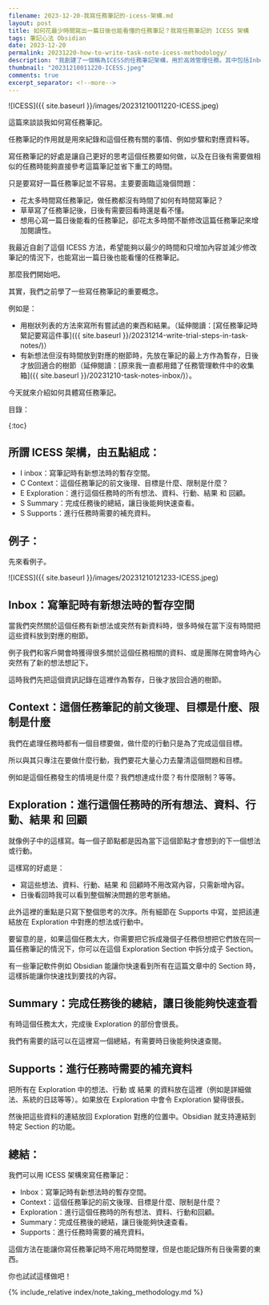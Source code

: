 ```yaml
---
filename: 2023-12-20-我寫任務筆記的-icess-架構.md
layout: post
title: 如何花最少時間寫出一篇日後也能看懂的任務筆記？我寫任務筆記的 ICESS 架構
tags: 筆記心法 Obsidian
date: 2023-12-20
permalink: 20231220-how-to-write-task-note-icess-methodology/
description: "我創建了一個稱為ICESS的任務筆記架構，用於高效管理任務。其中包括Inbox（新想法暫存）、Context（任務背景和目標）、Exploration（探索過程記錄）、Summary（任務總結）和Supports（補充資料）。這個架構幫助我記錄任務進展，無需花費額外時間整理，並能快速回顧關鍵信息。"
thumbnail: "20231210011220-ICESS.jpeg"
comments: true
excerpt_separator: <!--more-->
---
```


![ICESS]({{ site.baseurl }}/images/20231210011220-ICESS.jpeg)

這篇來談談我如何寫任務筆記。

任務筆記的作用就是用來紀錄和這個任務有關的事情、例如步驟和對應資料等。

寫任務筆記的好處是讓自己更好的思考這個任務要如何做，以及在日後有需要做相似的任務時能夠直接參考這篇筆記並省下重工的時間。

只是要寫好一篇任務筆記並不容易。主要要面臨這幾個問題：

- 花太多時間寫任務筆記，做任務都沒有時間了如何有時間寫筆記？
- 草草寫了任務筆記後，日後有需要回看時還是看不懂。
- 想用心寫一篇日後能看的任務筆記，卻花太多時間不斷修改這篇任務筆記來增加閱讀性。

我最近自創了這個 ICESS 方法，希望能夠以最少的時間和只增加內容並減少修改筆記的情況下，也能寫出一篇日後也能看懂的任務筆記。

那麼我們開始吧。

<!--more-->

其實，我們之前學了一些寫任務筆記的重要概念。

例如是：

- 用樹狀列表的方法來寫所有嘗試過的東西和結果。（延伸閱讀：[寫任務筆記時緊記要寫這件事]({{ site.baseurl }}/20231214-write-trial-steps-in-task-notes/)）
- 有新想法但沒有時間放到對應的樹節時，先放在筆記的最上方作為暫存，日後才放回適合的樹節（延伸閱讀：[原來我一直都用錯了任務管理軟件中的收集箱]({{ site.baseurl }}/20231210-task-notes-inbox/)）。

今天就來介紹如何具體寫任務筆記。

目錄：

{:toc}

## 所謂 ICESS 架構，由五點組成：

- I inbox：寫筆記時有新想法時的暫存空間。
- C Context：這個任務筆記的前文後理、目標是什麼、限制是什麼？
- E Exploration：進行這個任務時的所有想法、資料、行動、結果 和 回顧。
- S Summary：完成任務後的總結，讓日後能夠快速查看。
- S Supports：進行任務時需要的補充資料。

## 例子：

先來看例子。

![ICESS]({{ site.baseurl }}/images/20231210121233-ICESS.jpeg)

## Inbox：寫筆記時有新想法時的暫存空間

當我們突然關於這個任務有新想法或突然有新資料時，很多時候在當下沒有時間把這些資料放到對應的樹節。

例子我們和客戶開會時獲得很多關於這個任務相關的資料、或是團隊在開會時內心突然有了新的想法想記下。

這時我們先把這個資訊記錄在這裡作為暫存，日後才放回合適的樹節。

## Context：這個任務筆記的前文後理、目標是什麼、限制是什麼

我們在處理任務時都有一個目標要做，做什麼的行動只是為了完成這個目標。

所以與其只專注在要做什麼行動，我們要花大量心力去釐清這個問題和目標。

例如是這個任務發生的情境是什麼？我們想達成什麼？有什麼限制？等等。

## Exploration：進行這個任務時的所有想法、資料、行動、結果 和 回顧

就像例子中的這樣寫。每一個子節點都是因為當下這個節點才會想到的下一個想法或行動。

這樣寫的好處是：

- 寫這些想法、資料、行動、結果 和 回顧時不用改寫內容，只需新增內容。
- 日後看回時我可以看到整個解決問題的思考脈絡。

此外這裡的重點是只寫下整個思考的次序。所有細節在 Supports 中寫，並把該連結放在 Exploration 中對應的想法或行動中。

要留意的是，如果這個任務太大，你需要把它拆成幾個子任務但想把它們放在同一篇任務筆記的情況下，你可以在這個 Exploration Section 中拆分成子 Section。

有一些筆記軟件例如 Obsidian 能讓你快速看到所有在這篇文章中的 Section 時，這樣拆能讓你快速找到要找的內容。

## Summary：完成任務後的總結，讓日後能夠快速查看

有時這個任務太大，完成後 Exploration 的部份會很長。

我們有需要的話可以在這裡寫一個總結，有需要時日後能夠快速查閱。

## Supports：進行任務時需要的補充資料

把所有在 Exploration 中的想法、行動 或 結果 的資料放在這裡（例如是詳細做法、系統的日誌等等）。如果放在 Exploration 中會令 Exploration 變得很長。

然後把這些資料的連結放回 Exploration 對應的位置中。Obsidian 就支持連結到特定 Section 的功能。


## 總結：

我們可以用 ICESS 架構來寫任務筆記：

- Inbox：寫筆記時有新想法時的暫存空間。
- Context：這個任務筆記的前文後理、目標是什麼、限制是什麼？
- Exploration：進行這個任務時的所有想法、資料、行動和回顧。
- Summary：完成任務後的總結，讓日後能夠快速查看。
- Supports：進行任務時需要的補充資料。

這個方法在能讓你寫任務筆記時不用花時間整理，但是也能記錄所有日後需要的東西。

你也試試這樣做吧！


<!-- Meta Summary -->
<!--
我創建了一個稱為ICESS的任務筆記架構，用於高效管理任務。其中包括Inbox（新想法暫存）、Context（任務背景和目標）、Exploration（探索過程記錄）、Summary（任務總結）和Supports（補充資料）。這個架構幫助我記錄任務進展，無需花費額外時間整理，並能快速回顧關鍵信息。
-->


{% include_relative index/note_taking_methodology.md %}



<!--
- [如何花最少時間寫出一篇日後也能看懂的任務筆記？我寫任務筆記的 ICESS 架構]({{ site.baseurl }}/20231220-how-to-write-task-note-icess-methodology/)
-->
